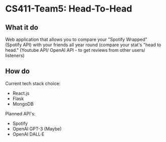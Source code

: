 # CS411-Team5: Head-To-Head

## What it do
Web application that allows you to compare your "Spotify Wrapped" (Spotify API) with your friends all year round (compare your stat's "head to head." (Youtube API/ OpenAI API - to get reviews from other users/ listeners)

## How do
Current tech stack choice:
* React.js
* Flask
* MongoDB

Planned API's:
* Spotify
* OpenAI GPT-3 (Maybe)
* OpenAI DALL·E 
